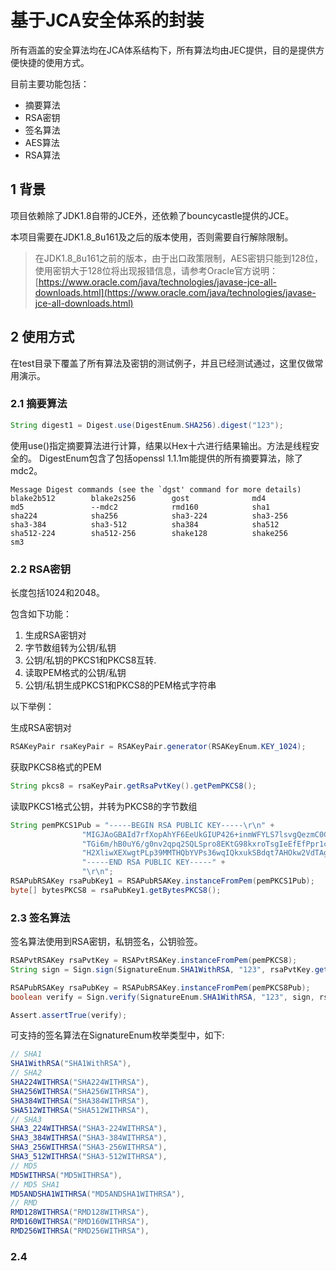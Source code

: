 
# 基于JCA安全体系的封装

所有涵盖的安全算法均在JCA体系结构下，所有算法均由JEC提供，目的是提供方便快捷的使用方式。

目前主要功能包括：
- 摘要算法
- RSA密钥
- 签名算法
- AES算法
- RSA算法

## 1 背景
项目依赖除了JDK1.8自带的JCE外，还依赖了bouncycastle提供的JCE。

本项目需要在JDK1.8_8u161及之后的版本使用，否则需要自行解除限制。

>在JDK1.8_8u161之前的版本，由于出口政策限制，AES密钥只能到128位，使用密钥大于128位将出现报错信息，请参考Oracle官方说明：
[https://www.oracle.com/java/technologies/javase-jce-all-downloads.html](https://www.oracle.com/java/technologies/javase-jce-all-downloads.html)

## 2 使用方式

在test目录下覆盖了所有算法及密钥的测试例子，并且已经测试通过，这里仅做常用演示。

### 2.1 摘要算法

```java
String digest1 = Digest.use(DigestEnum.SHA256).digest("123");
```
使用use()指定摘要算法进行计算，结果以Hex十六进行结果输出。方法是线程安全的。
DigestEnum包含了包括openssl 1.1.1m能提供的所有摘要算法，除了mdc2。
```
Message Digest commands (see the `dgst' command for more details)
blake2b512        blake2s256        gost              md4
md5               --mdc2            rmd160            sha1
sha224            sha256            sha3-224          sha3-256
sha3-384          sha3-512          sha384            sha512
sha512-224        sha512-256        shake128          shake256
sm3
```

### 2.2 RSA密钥

长度包括1024和2048。

包含如下功能：
1. 生成RSA密钥对
2. 字节数组转为公钥/私钥
3. 公钥/私钥的PKCS1和PKCS8互转.
4. 读取PEM格式的公钥/私钥
5. 公钥/私钥生成PKCS1和PKCS8的PEM格式字符串

以下举例：

生成RSA密钥对
```java
RSAKeyPair rsaKeyPair = RSAKeyPair.generator(RSAKeyEnum.KEY_1024);
```

获取PKCS8格式的PEM
```java
String pkcs8 = rsaKeyPair.getRsaPvtKey().getPemPKCS8();
```

读取PKCS1格式公钥，并转为PKCS8的字节数组
```java
String pemPKCS1Pub = "-----BEGIN RSA PUBLIC KEY-----\r\n" +
                "MIGJAoGBAId7rfXopAhYF6EeUkGIUP426+inmWFYLS7lsvgQezmC0CduaQcy4QrR\r\n" +
                "TGi6m/hB0uY6/g0nv2qpq2SQLSpro8EKtG98kxroTsgIeEfEfPpr1cR1FUq4wmbF\r\n" +
                "H2XliwXEXwgtPLp39MMTHQbYVPs36wqIQkxukSBdqt7AHOkw2VdTAgMBAAE=\r\n" +
                "-----END RSA PUBLIC KEY-----" +
                "\r\n";
RSAPubRSAKey rsaPubKey1 = RSAPubRSAKey.instanceFromPem(pemPKCS1Pub);
byte[] bytesPKCS8 = rsaPubKey1.getBytesPKCS8();
```

### 2.3 签名算法

签名算法使用到RSA密钥，私钥签名，公钥验签。

```java
RSAPvtRSAKey rsaPvtKey = RSAPvtRSAKey.instanceFromPem(pemPKCS8);
String sign = Sign.sign(SignatureEnum.SHA1WithRSA, "123", rsaPvtKey.getPrivateKey());

RSAPubRSAKey rsaPubKey = RSAPubRSAKey.instanceFromPem(pemPKCS8Pub);
boolean verify = Sign.verify(SignatureEnum.SHA1WithRSA, "123", sign, rsaPubKey.getPublicKey());

Assert.assertTrue(verify);
```

可支持的签名算法在SignatureEnum枚举类型中，如下:
```java
// SHA1
SHA1WithRSA("SHA1WithRSA"),
// SHA2
SHA224WITHRSA("SHA224WITHRSA"),
SHA256WITHRSA("SHA256WITHRSA"),
SHA384WITHRSA("SHA384WITHRSA"),
SHA512WITHRSA("SHA512WITHRSA"),
// SHA3
SHA3_224WITHRSA("SHA3-224WITHRSA"),
SHA3_384WITHRSA("SHA3-384WITHRSA"),
SHA3_256WITHRSA("SHA3-256WITHRSA"),
SHA3_512WITHRSA("SHA3-512WITHRSA"),
// MD5
MD5WITHRSA("MD5WITHRSA"),
// MD5 SHA1
MD5ANDSHA1WITHRSA("MD5ANDSHA1WITHRSA"),
// RMD
RMD128WITHRSA("RMD128WITHRSA"),
RMD160WITHRSA("RMD160WITHRSA"),
RMD256WITHRSA("RMD256WITHRSA"),
```

### 2.4 







